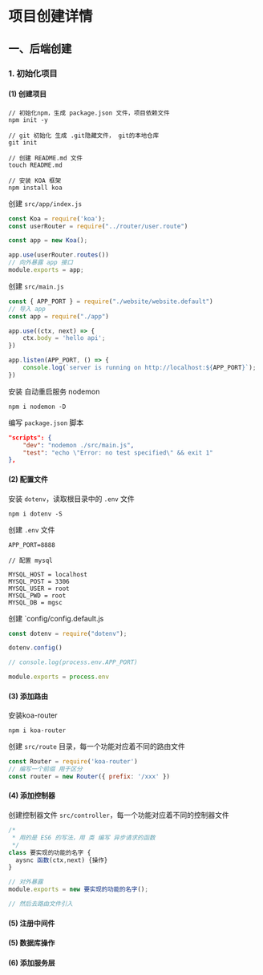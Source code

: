 # 项目创建详情

## 一、后端创建

### 1.  初始化项目

#### (1) 创建项目

```
// 初始化npm，生成 package.json 文件，项目依赖文件
npm init -y 

// git 初始化 生成 .git隐藏文件， git的本地仓库
git init

// 创建 README.md 文件
touch README.md

// 安装 KOA 框架
npm install koa

```

创建 `src/app/index.js`

```js
const Koa = require('koa');
const userRouter = require("../router/user.route")

const app = new Koa();

app.use(userRouter.routes())
// 向外暴露 app 接口
module.exports = app;
```



创建 `src/main.js`

```js
const { APP_PORT } = require("./website/website.default")
// 导入 app
const app = require("./app")

app.use((ctx, next) => {
    ctx.body = 'hello api';
})

app.listen(APP_PORT, () => {
    console.log(`server is running on http://localhost:${APP_PORT}`);
})
```

安装 自动重启服务 nodemon

```
npm i nodemon -D
```

编写  `package.json` 脚本

```json
"scripts": {
	"dev": "nodemon ./src/main.js",
	"test": "echo \"Error: no test specified\" && exit 1"
},
```

#### (2) 配置文件

安装 `dotenv`，读取根目录中的 `.env` 文件

```
npm i dotenv -S
```

创建 `.env` 文件

```
APP_PORT=8888

// 配置 mysql

MYSQL_HOST = localhost
MYSQL_POST = 3306
MYSQL_USER = root
MYSQL_PWD = root
MYSQL_DB = mgsc
```

创建 `config/config.default.js

```js
const dotenv = require("dotenv");

dotenv.config()

// console.log(process.env.APP_PORT)

module.exports = process.env
```

#### (3) 添加路由

安装koa-router

```
npm i koa-router
```

创建 `src/route`  目录，每一个功能对应着不同的路由文件

```js
const Router = require('koa-router')
// 编写一个前缀 用于区分
const router = new Router({ prefix: '/xxx' })
```

#### (4)  添加控制器

创建控制器文件  `src/controller`，每一个功能对应着不同的控制器文件

```js
/*
 * 用的是 ES6 的写法，用 类 编写 异步请求的函数 
 */
class 要实现的功能的名字 {
  aysnc 函数(ctx,next) {操作}
}

// 对外暴露
module.exports = new 要实现的功能的名字();

// 然后去路由文件引入
```

#### (5) 注册中间件

#### (5) 数据库操作

#### (6) 添加服务层

